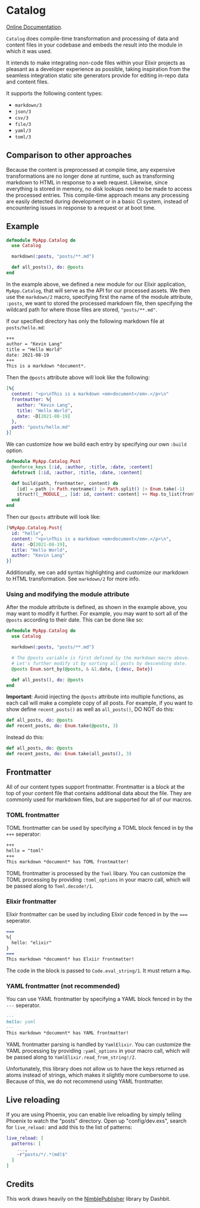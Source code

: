 # Catalog

[Online Documentation](https://hexdocs.pm/catalog).

<!-- MDOC !-->

`Catalog` does compile-time transformation and processing of data and content files
in your codebase and embeds the result into the module in which it was used.

It intends to make integrating non-code files within your Elixir projects 
as pleasant as a developer experience as possible, taking inspiration from
the seamless integration static site generators provide for editing in-repo 
data and content files.

It supports the following content types:

* `markdown/3`
* `json/3`
* `csv/3`
* `file/3`
* `yaml/3`
* `toml/3`

## Comparison to other approaches

Because the content is preprocessed at compile time, any expensive transformations
are no longer done at runtime, such as transforming markdown to HTML in response to
a web request. Likewise, since everything is stored in memory, no disk lookups need
to be made to access the processed entries. This compile-time approach means any processing
are easily detected during development or in a basic CI system, instead of encountering issues
in response to a request or at boot time. 

## Example

```elixir
defmodule MyApp.Catalog do
  use Catalog

  markdown(:posts, "posts/**.md")

  def all_posts(), do: @posts
end
```

In the example above, we defined a new module for our Elixir application, `MyApp.Catalog`,
that will serve as the API for our processed assets. We then use the `markdown/2` macro,
specifying first the name of the module attribute, `:posts`, we want to stored the processed markdown file,
then specifying the wildcard path for where those files are stored, `"posts/**.md"`.

If our specified directory has only the following markdown file at `posts/hello.md`:

```markdown
+++
author = "Kevin Lang"
title = "Hello World"
date: 2021-08-19
+++
This is a markdown *document*.
```

Then the `@posts` attribute above will look like the following:

```elixir
[%{
  content: "<p>\nThis is a markdown <em>document</em>.</p>\n"
  frontmatter: %{
    author: "Kevin Lang",
    title: "Hello World",
    date: ~D[2021-08-19]
  },
  path: "posts/hello.md"
}]
```

We can customize how we build each entry by specifying our own `:build` option.

```elixir 
defmodule MyApp.Catalog.Post
  @enforce_keys [:id, :author, :title, :date, :content]
  defstruct [:id, :author, :title, :date, :content]

  def build(path, frontmatter, content) do
    [id] = path |> Path.rootname() |> Path.split() |> Enum.take(-1)
    struct!(__MODULE__, [id: id, content: content] ++ Map.to_list(frontmatter))
  end
end
```

Then our `@posts` attribute will look like:

```elixir
[%MyApp.Catalog.Post{
  id: "hello",
  content: "<p>\nThis is a markdown <em>document</em>.</p>\n",
  date: ~D[2021-08-19],
  title: "Hello World",
  author: "Kevin Lang"
}]
```

Additionally, we can add syntax highlighting and customize our markdown to HTML
transformation. See `markdown/2` for more info.

### Using and modifying the module attribute

After the module attribute is defined, as shown in the example above, you may want to
modify it further. For example, you may want to sort all of the `@posts` according to
their date. This can be done like so:

```elixir
defmodule MyApp.Catalog do
  use Catalog

  markdown(:posts, "posts/**.md")

  # The @posts variable is first defined by the markdown macro above.
  # Let's further modify it by sorting all posts by descending date.
  @posts Enum.sort_by(@posts, & &1.date, {:desc, Date})

  def all_posts(), do: @posts
end
```

**Important**: Avoid injecting the `@posts` attribute into multiple functions,
as each call will make a complete copy of all posts. For example, if you want
to show define `recent_posts()` as well as `all_posts()`, DO NOT do this:

```elixir
def all_posts, do: @posts
def recent_posts, do: Enum.take(@posts, 3)
```

Instead do this:

```elixir
def all_posts, do: @posts
def recent_posts, do: Enum.take(all_posts(), 3)
```

## Frontmatter

All of our content types support frontmatter. Frontmatter is a block at the top of your
content file that contains additional data about the file. They are commonly used for markdown
files, but are supported for all of our macros.

### TOML frontmatter

TOML frontmatter can be used by specifying a TOML block fenced in by the `+++` seperator:

```markdown
+++
hello = "toml"
+++
This markdown *document* has TOML frontmatter!
```

TOML frontmatter is processed by the `Toml` libary. You can customize the TOML processing by providing 
`:toml_options` in your macro call, which will be passed along to `Toml.decode!/1`. 

### Elixir frontmatter

Elixir frontmatter can be used by including Elixir code fenced in by the `===` seperator.

```markdown
===
%{
  hello: "elixir"
}
===
This markdown *document* has Elxiir frontmatter!
```

The code in the block is passed to `Code.eval_string/1`. It must return a `Map`.

### YAML frontmatter (not recommended)

You can use YAML frontmatter by specifying a YAML block fenced in by the `---` seperator.

```markdown
---
hello: yaml
---
This markdown *document* has YAML frontmatter!
```

YAML frontmatter parsing is handled by `YamlElixir`. You can customize the YAML processing by providing
`:yaml_options` in your macro call, which will be passed along to `YamlElixir.read_from_string!/2`.

Unfortunately, this library does not allow us to have the keys returned as atoms instead of strings, which
makes it slightly more cumbersome to use. Because of this, we do not recommend using YAML frontmatter.

## Live reloading

If you are using Phoenix, you can enable live reloading by simply telling Phoenix to watch the “posts” directory. Open up "config/dev.exs", search for `live_reload:` and add this to the list of patterns:

```elixir
live_reload: [
  patterns: [
    ...,
    ~r"posts/*/.*(md)$"
  ]
]
```

## Credits

This work draws heavily on the [NimblePublisher](https://github.com/dashbitco/nimble_publisher) library by Dashbit.
